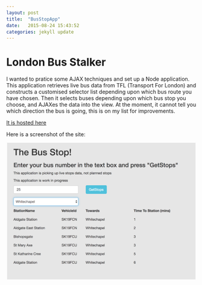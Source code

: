 ```yaml
---
layout: post
title:  "BusStopApp"
date:   2015-08-24 15:43:52
categories: jekyll update
---
```


# London Bus Stalker

I wanted to pratice some AJAX techniques and set up a Node application.  This application retrieves live bus data from TFL (Transport For London) and constructs a customised selector list depending upon which bus route you have chosen.  Then it selects buses depending upon which bus stop you choose, and AJAXes the data into the view.
At the moment, it cannot tell you which direction the bus is going, this is on my list for improvements.

[It is hosted here](http://fast-plains-9477.herokuapp.com/)

Here is a screenshot of the site:
<div style="text-align: center">
  <img src='/assets/TFL_Bus_Tracker_Screenshot.png' width='500px'>
</div>
